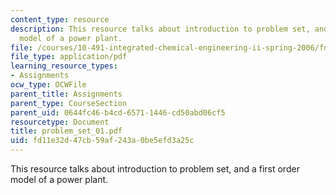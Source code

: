 ```yaml
---
content_type: resource
description: This resource talks about introduction to problem set, and a first order
  model of a power plant.
file: /courses/10-491-integrated-chemical-engineering-ii-spring-2006/fd11e32d47cb59af243a0be5efd3a25c_problem_set_01.pdf
file_type: application/pdf
learning_resource_types:
- Assignments
ocw_type: OCWFile
parent_title: Assignments
parent_type: CourseSection
parent_uid: 0644fc46-b4cd-6571-1446-cd50abd06cf5
resourcetype: Document
title: problem_set_01.pdf
uid: fd11e32d-47cb-59af-243a-0be5efd3a25c
---
```

This resource talks about introduction to problem set, and a first order model of a power plant.


